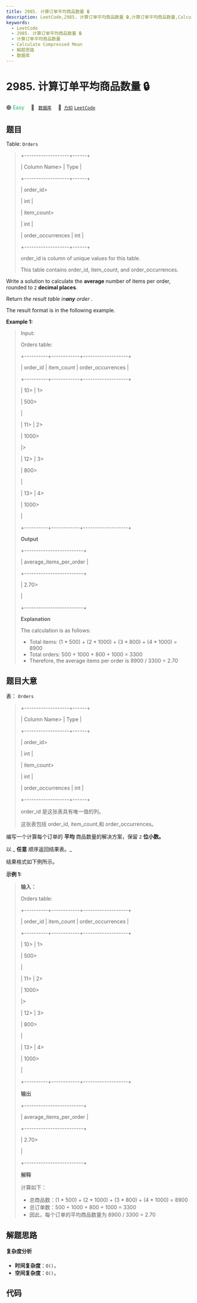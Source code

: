 ```yaml
---
title: 2985. 计算订单平均商品数量 🔒
description: LeetCode,2985. 计算订单平均商品数量 🔒,计算订单平均商品数量,Calculate Compressed Mean,解题思路,数据库
keywords:
  - LeetCode
  - 2985. 计算订单平均商品数量 🔒
  - 计算订单平均商品数量
  - Calculate Compressed Mean
  - 解题思路
  - 数据库
---
```


# 2985. 计算订单平均商品数量 🔒

🟢 <font color=#15bd66>Easy</font>&emsp; 🔖&ensp; [`数据库`](/tag/database.md)&emsp; 🔗&ensp;[`力扣`](https://leetcode.cn/problems/calculate-compressed-mean) [`LeetCode`](https://leetcode.com/problems/calculate-compressed-mean)

## 题目

Table: `Orders`

> 
> 
> 
> 
> 
> +-------------------+------+
> 
> | Column Name> 
>    | Type |
> 
> +-------------------+------+
> 
> | order_id> 
> > 
>   | int  |
> 
> | item_count> 
> > 
> | int  |
> 
> | order_occurrences | int  |
> 
> +-------------------+------+
> 
> order_id is column of unique values for this table.
> 
> This table contains order_id, item_count, and order_occurrences.
> 
> 

Write a solution to calculate the **average** number of items per order,
rounded to `2` **decimal places**.

Return _the result table_ _in**any** order_ _._

The result format is in the following example.



**Example 1:**

> Input: 
> 
> Orders table:
> 
> +----------+------------+-------------------+
> 
> | order_id | item_count | order_occurrences | 
> 
> +----------+------------+-------------------+
> 
> | 10> 
>    | 1> 
> > 
>   | 500> 
> > 
> > 
>    | 
> 
> | 11> 
>    | 2> 
> > 
>   | 1000> 
> > 
> > 
>   |> 
>  
> 
> | 12> 
>    | 3> 
> > 
>   | 800> 
> > 
> > 
>    |  
> 
> | 13> 
>    | 4> 
> > 
>   | 1000> 
> > 
> > 
>   | 
> 
> +----------+------------+-------------------+
> 
> **Output**
> 
> +-------------------------+
> 
> | average_items_per_order | 
> 
> +-------------------------+
> 
> | 2.70> 
> > 
> > 
> > 
> > 
> |
> 
> +-------------------------+
> 
> **Explanation**
> 
> The calculation is as follows:
 > - Total items: (1 * 500) + (2 * 1000) + (3 * 800) + (4 * 1000) = 8900 
 > - Total orders: 500 + 1000 + 800 + 1000 = 3300 
 > - Therefore, the average items per order is 8900 / 3300 = 2.70


## 题目大意

表： `Orders`

> 
> 
> 
> 
> 
> +-------------------+------+
> 
> | Column Name> 
>    | Type |
> 
> +-------------------+------+
> 
> | order_id> 
> > 
>   | int  |
> 
> | item_count> 
> > 
> | int  |
> 
> | order_occurrences | int  |
> 
> +-------------------+------+
> 
> order_id 是这张表具有唯一值的列。
> 
> 这张表包括 order_id, item_count,和 order_occurrences。
> 
> 

编写一个计算每个订单的 **平均** 商品数量的解决方案，保留 `2` **位小数。**

以 _ **任意**  顺序返回结果表。_

结果格式如下例所示。



**示例 1:**

> 
> 
> 
> 
> 
> **输入：**
> 
> Orders table:
> 
> +----------+------------+-------------------+
> 
> | order_id | item_count | order_occurrences | 
> 
> +----------+------------+-------------------+
> 
> | 10> 
>    | 1> 
> > 
>   | 500> 
> > 
> > 
>    | 
> 
> | 11> 
>    | 2> 
> > 
>   | 1000> 
> > 
> > 
>   |> 
>  
> 
> | 12> 
>    | 3> 
> > 
>   | 800> 
> > 
> > 
>    |  
> 
> | 13> 
>    | 4> 
> > 
>   | 1000> 
> > 
> > 
>   | 
> 
> +----------+------------+-------------------+
> 
> **输出**
> 
> +-------------------------+
> 
> | average_items_per_order | 
> 
> +-------------------------+
> 
> | 2.70> 
> > 
> > 
> > 
> > 
> |
> 
> +-------------------------+
> 
> **解释**
> 
> 计算如下：
 > - 总商品数：(1 * 500) + (2 * 1000) + (3 * 800) + (4 * 1000) = 8900 
 > - 总订单数：500 + 1000 + 800 + 1000 = 3300 
 > - 因此，每个订单的平均商品数量为 8900 / 3300 = 2.70
> 
> 


## 解题思路

#### 复杂度分析

- **时间复杂度**：`O()`，
- **空间复杂度**：`O()`，

## 代码

```javascript

```